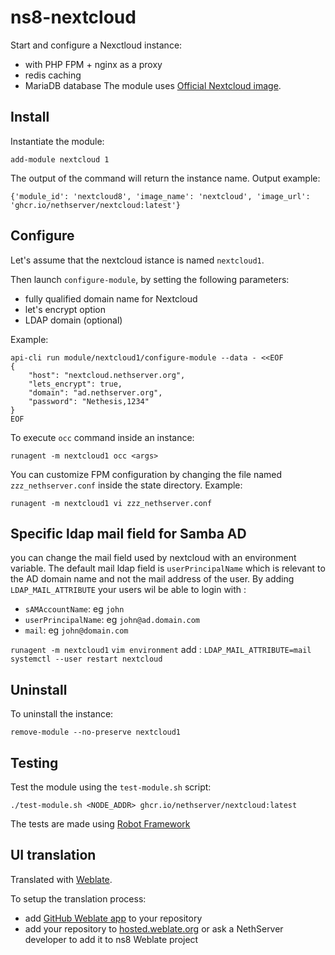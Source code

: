 # ns8-nextcloud

Start and configure a Nexctloud instance:
- with PHP FPM + nginx as a proxy
- redis caching
- MariaDB database
The module uses [Official Nextcloud image](https://hub.docker.com/_/nextcloud).

## Install

Instantiate the module:
```
add-module nextcloud 1
```

The output of the command will return the instance name.
Output example:
```
{'module_id': 'nextcloud8', 'image_name': 'nextcloud', 'image_url': 'ghcr.io/nethserver/nextcloud:latest'}
```

## Configure

Let's assume that the nextcloud istance is named `nextcloud1`.

Then launch `configure-module`, by setting the following parameters:
- fully qualified domain name for Nextcloud
- let's encrypt option
- LDAP domain (optional)

Example:
```
api-cli run module/nextcloud1/configure-module --data - <<EOF
{
    "host": "nextcloud.nethserver.org",
    "lets_encrypt": true,
    "domain": "ad.nethserver.org",
    "password": "Nethesis,1234"
}
EOF
```

To execute `occ` command inside an instance:
```
runagent -m nextcloud1 occ <args>
```

You can customize FPM configuration by changing the file named `zzz_nethserver.conf` inside the state directory.
Example:

```
runagent -m nextcloud1 vi zzz_nethserver.conf
```

## Specific ldap mail field for Samba AD

you can change the mail field used by nextcloud with an environment variable. The default mail ldap field is `userPrincipalName` which is relevant to the AD domain name and not the mail address of the user.
By adding `LDAP_MAIL_ATTRIBUTE` your users wil be able to login with :
 - `sAMAccountName`: eg `john`
 - `userPrincipalName`: eg `john@ad.domain.com`
 - `mail`: eg `john@domain.com`


`runagent -m nextcloud1`
`vim environment`
add : `LDAP_MAIL_ATTRIBUTE=mail`
`systemctl --user restart nextcloud`


## Uninstall

To uninstall the instance:

    remove-module --no-preserve nextcloud1

## Testing

Test the module using the `test-module.sh` script:


    ./test-module.sh <NODE_ADDR> ghcr.io/nethserver/nextcloud:latest

The tests are made using [Robot Framework](https://robotframework.org/)

## UI translation

Translated with [Weblate](https://hosted.weblate.org/projects/ns8/).

To setup the translation process:

- add [GitHub Weblate app](https://docs.weblate.org/en/latest/admin/continuous.html#github-setup) to your repository
- add your repository to [hosted.weblate.org](https://hosted.weblate.org) or ask a NethServer developer to add it to ns8 Weblate project
